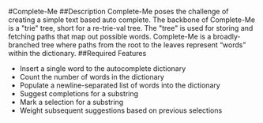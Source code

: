 #Complete-Me
##Description
Complete-Me poses the challenge of creating a simple text based auto complete. The backbone of Complete-Me is a "trie" tree, short for a re-trie-val tree. The "tree" is used for storing and fetching paths that map out possible words. Complete-Me is a broadly-branched tree where paths from the root to the leaves represent “words” within the dictionary.
##Required Features
  * Insert a single word to the autocomplete dictionary
  * Count the number of words in the dictionary
  * Populate a newline-separated list of words into the dictionary
  * Suggest completions for a substring
  * Mark a selection for a substring
  * Weight subsequent suggestions based on previous selections
  

